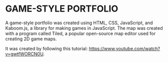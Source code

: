 # GAME-STYLE PORTFOLIO

A game-style portfolio was created using HTML, CSS, JavaScript, and Kaboom.js, a library for making games in JavaScript. The map was created with a program called Tiled, a popular open-source map editor used for creating 2D game maps.

It was created by following this tutorial: https://www.youtube.com/watch?v=gwtfWORCN0U.